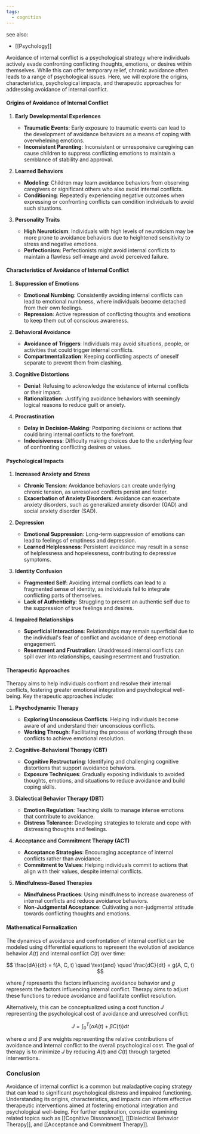 ```yaml
---
tags:
  - cognition
---
```


see also:
- [[Psychology]]

Avoidance of internal conflict is a psychological strategy where individuals actively evade confronting conflicting thoughts, emotions, or desires within themselves. While this can offer temporary relief, chronic avoidance often leads to a range of psychological issues. Here, we will explore the origins, characteristics, psychological impacts, and therapeutic approaches for addressing avoidance of internal conflict.

#### Origins of Avoidance of Internal Conflict

1. **Early Developmental Experiences**
   - **Traumatic Events**: Early exposure to traumatic events can lead to the development of avoidance behaviors as a means of coping with overwhelming emotions.
   - **Inconsistent Parenting**: Inconsistent or unresponsive caregiving can cause children to suppress conflicting emotions to maintain a semblance of stability and approval.

2. **Learned Behaviors**
   - **Modeling**: Children may learn avoidance behaviors from observing caregivers or significant others who also avoid internal conflicts.
   - **Conditioning**: Repeatedly experiencing negative outcomes when expressing or confronting conflicts can condition individuals to avoid such situations.

3. **Personality Traits**
   - **High Neuroticism**: Individuals with high levels of neuroticism may be more prone to avoidance behaviors due to heightened sensitivity to stress and negative emotions.
   - **Perfectionism**: Perfectionists might avoid internal conflicts to maintain a flawless self-image and avoid perceived failure.

#### Characteristics of Avoidance of Internal Conflict

1. **Suppression of Emotions**
   - **Emotional Numbing**: Consistently avoiding internal conflicts can lead to emotional numbness, where individuals become detached from their own feelings.
   - **Repression**: Active repression of conflicting thoughts and emotions to keep them out of conscious awareness.

2. **Behavioral Avoidance**
   - **Avoidance of Triggers**: Individuals may avoid situations, people, or activities that could trigger internal conflicts.
   - **Compartmentalization**: Keeping conflicting aspects of oneself separate to prevent them from clashing.

3. **Cognitive Distortions**
   - **Denial**: Refusing to acknowledge the existence of internal conflicts or their impact.
   - **Rationalization**: Justifying avoidance behaviors with seemingly logical reasons to reduce guilt or anxiety.

4. **Procrastination**
   - **Delay in Decision-Making**: Postponing decisions or actions that could bring internal conflicts to the forefront.
   - **Indecisiveness**: Difficulty making choices due to the underlying fear of confronting conflicting desires or values.

#### Psychological Impacts

1. **Increased Anxiety and Stress**
   - **Chronic Tension**: Avoidance behaviors can create underlying chronic tension, as unresolved conflicts persist and fester.
   - **Exacerbation of Anxiety Disorders**: Avoidance can exacerbate anxiety disorders, such as generalized anxiety disorder (GAD) and social anxiety disorder (SAD).

2. **Depression**
   - **Emotional Suppression**: Long-term suppression of emotions can lead to feelings of emptiness and depression.
   - **Learned Helplessness**: Persistent avoidance may result in a sense of helplessness and hopelessness, contributing to depressive symptoms.

3. **Identity Confusion**
   - **Fragmented Self**: Avoiding internal conflicts can lead to a fragmented sense of identity, as individuals fail to integrate conflicting parts of themselves.
   - **Lack of Authenticity**: Struggling to present an authentic self due to the suppression of true feelings and desires.

4. **Impaired Relationships**
   - **Superficial Interactions**: Relationships may remain superficial due to the individual's fear of conflict and avoidance of deep emotional engagement.
   - **Resentment and Frustration**: Unaddressed internal conflicts can spill over into relationships, causing resentment and frustration.

#### Therapeutic Approaches

Therapy aims to help individuals confront and resolve their internal conflicts, fostering greater emotional integration and psychological well-being. Key therapeutic approaches include:

1. **Psychodynamic Therapy**
   - **Exploring Unconscious Conflicts**: Helping individuals become aware of and understand their unconscious conflicts.
   - **Working Through**: Facilitating the process of working through these conflicts to achieve emotional resolution.

2. **Cognitive-Behavioral Therapy (CBT)**
   - **Cognitive Restructuring**: Identifying and challenging cognitive distortions that support avoidance behaviors.
   - **Exposure Techniques**: Gradually exposing individuals to avoided thoughts, emotions, and situations to reduce avoidance and build coping skills.

3. **Dialectical Behavior Therapy (DBT)**
   - **Emotion Regulation**: Teaching skills to manage intense emotions that contribute to avoidance.
   - **Distress Tolerance**: Developing strategies to tolerate and cope with distressing thoughts and feelings.

4. **Acceptance and Commitment Therapy (ACT)**
   - **Acceptance Strategies**: Encouraging acceptance of internal conflicts rather than avoidance.
   - **Commitment to Values**: Helping individuals commit to actions that align with their values, despite internal conflicts.

5. **Mindfulness-Based Therapies**
   - **Mindfulness Practices**: Using mindfulness to increase awareness of internal conflicts and reduce avoidance behaviors.
   - **Non-Judgmental Acceptance**: Cultivating a non-judgmental attitude towards conflicting thoughts and emotions.

#### Mathematical Formalization

The dynamics of avoidance and confrontation of internal conflict can be modeled using differential equations to represent the evolution of avoidance behavior $A(t)$ and internal conflict $C(t)$ over time:

$$
\frac{dA}{dt} = f(A, C, t) \quad \text{and} \quad \frac{dC}{dt} = g(A, C, t)
$$

where $f$ represents the factors influencing avoidance behavior and $g$ represents the factors influencing internal conflict. Therapy aims to adjust these functions to reduce avoidance and facilitate conflict resolution.

Alternatively, this can be conceptualized using a cost function $J$ representing the psychological cost of avoidance and unresolved conflict:

$$
J = \int_{0}^{T} \left( \alpha A(t) + \beta C(t) \right) dt
$$

where $\alpha$ and $\beta$ are weights representing the relative contributions of avoidance and internal conflict to the overall psychological cost. The goal of therapy is to minimize $J$ by reducing $A(t)$ and $C(t)$ through targeted interventions.

### Conclusion

Avoidance of internal conflict is a common but maladaptive coping strategy that can lead to significant psychological distress and impaired functioning. Understanding its origins, characteristics, and impacts can inform effective therapeutic interventions aimed at fostering emotional integration and psychological well-being. For further exploration, consider examining related topics such as [[Cognitive Dissonance]], [[Dialectical Behavior Therapy]], and [[Acceptance and Commitment Therapy]].